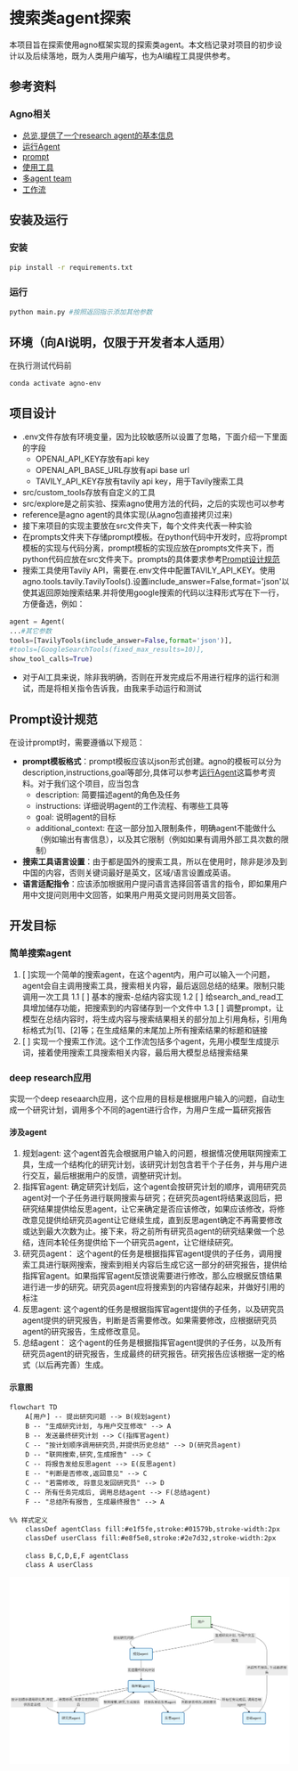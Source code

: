 # 搜索类agent探索

本项目旨在探索使用agno框架实现的探索类agent。本文档记录对项目的初步设计以及后续落地，既为人类用户编写，也为AI编程工具提供参考。

## 参考资料

### Agno相关
* [总览,提供了一个research agent的基本信息](https://docs.agno.com/agents/introduction)
* [运行Agent](https://docs.agno.com/agents/run)
* [prompt](https://docs.agno.com/agents/prompts)
* [使用工具](https://docs.agno.com/agents/tools)
* [多agent team](https://docs.agno.com/teams/introduction)
* [工作流](https://docs.agno.com/workflows_2/types_of_workflows)

## 安装及运行

### 安装
```bash
pip install -r requirements.txt
```

### 运行
```bash
python main.py #按照返回指示添加其他参数
```


## 环境（向AI说明，仅限于开发者本人适用）
在执行测试代码前
```bash
conda activate agno-env
```

## 项目设计

* .env文件存放有环境变量，因为比较敏感所以设置了忽略，下面介绍一下里面的字段
    * OPENAI_API_KEY存放有api key
    * OPENAI_API_BASE_URL存放有api base url
    * TAVILY_API_KEY存放有tavily api key，用于Tavily搜索工具
* src/custom_tools存放有自定义的工具
* src/explore是之前实验、探索agno使用方法的代码，之后的实现也可以参考
* reference是agno agent的具体实现(从agno包直接拷贝过来)
* 接下来项目的实现主要放在src文件夹下，每个文件夹代表一种实验
* 在prompts文件夹下存储prompt模板。在python代码中开发时，应将prompt模板的实现与代码分离，prompt模板的实现应放在prompts文件夹下，而python代码应放在src文件夹下。prompts的具体要求参考[Prompt设计规范](#prompt设计规范)
* 搜索工具使用Tavily API，需要在.env文件中配置TAVILY_API_KEY。使用agno.tools.tavily.TavilyTools().设置include_answer=False,format='json'以使其返回原始搜索结果.并将使用google搜索的代码以注释形式写在下一行，方便备选，例如：
```python
agent = Agent(
...#其它参数
tools=[TavilyTools(include_answer=False,format='json')], 
#tools=[GoogleSearchTools(fixed_max_results=10)],
show_tool_calls=True)

```
* 对于AI工具来说，除非我明确，否则在开发完成后不用进行程序的运行和测试，而是将相关指令告诉我，由我来手动运行和测试

## Prompt设计规范

在设计prompt时，需要遵循以下规范：
* **prompt模板格式**：prompt模板应该以json形式创建。agno的模板可以分为description,instructions,goal等部分,具体可以参考[运行Agent](https://docs.agno.com/agents/run)这篇参考资料。对于我们这个项目，应当包含
    * description: 简要描述agent的角色及任务
    * instructions: 详细说明agent的工作流程、有哪些工具等
    * goal: 说明agent的目标
    * additional_context: 在这一部分加入限制条件，明确agent不能做什么（例如输出有害信息），以及其它限制（例如如果有调用外部工具次数的限制）
* **搜索工具语言设置**：由于都是国外的搜索工具，所以在使用时，除非是涉及到中国的内容，否则关键词最好是英文，区域/语言设置成英语。
* **语言适配指令**：应该添加根据用户提问语言选择回答语言的指令，即如果用户用中文提问则用中文回答，如果用户用英文提问则用英文回答。

## 开发目标

### 简单搜索agent

1. [ ]实现一个简单的搜索agent，在这个agent内，用户可以输入一个问题，agent会自主调用搜索工具，搜索相关内容，最后返回总结的结果。限制只能调用一次工具
    1.1 [ ] 基本的搜索-总结内容实现
    1.2 [ ] 给search_and_read工具增加储存功能，把搜索到的内容储存到一个文件中
    1.3 [ ] 调整prompt，让模型在总结内容时，将生成内容与搜索结果相关的部分加上引用角标，引用角标格式为[1]、[2]等；在生成结果的末尾加上所有搜索结果的标题和链接
2. [ ] 实现一个搜索工作流。这个工作流包括多个agent，先用小模型生成提示词，接着使用搜索工具搜索相关内容，最后用大模型总结搜索结果

### deep research应用

实现一个deep reseaarch应用，这个应用的目标是根据用户输入的问题，自动生成一个研究计划，调用多个不同的agent进行合作，为用户生成一篇研究报告

#### 涉及agent
1. 规划agent: 这个agent首先会根据用户输入的问题，根据情况使用联网搜索工具，生成一个结构化的研究计划，该研究计划包含若干个子任务，并与用户进行交互，最后根据用户的反馈，调整研究计划。
2. 指挥官agent: 确定研究计划后，这个agent会按研究计划的顺序，调用研究员agent对一个子任务进行联网搜索与研究；在研究员agent将结果返回后，把研究结果提供给反思agent，让它来确定是否应该修改，如果应该修改，将修改意见提供给研究员agent让它继续生成，直到反思agent确定不再需要修改或达到最大次数为止。接下来，将之前所有研究员agent的研究结果做一个总结，连同本轮任务提供给下一个研究员agent，让它继续研究。
3. 研究员agent： 这个agent的任务是根据指挥官agent提供的子任务，调用搜索工具进行联网搜索，搜索到相关内容后生成它这一部分的研究报告，提供给指挥官agent。如果指挥官agent反馈说需要进行修改，那么应根据反馈结果进行进一步的研究。研究员agent应将搜索到的内容储存起来，并做好引用的标注
4. 反思agent: 这个agent的任务是根据指挥官agent提供的子任务，以及研究员agent提供的研究报告，判断是否需要修改。如果需要修改，应根据研究员agent的研究报告，生成修改意见。
5. 总结agent： 这个agent的任务是根据指挥官agent提供的子任务，以及所有研究员agent的研究报告，生成最终的研究报告。研究报告应该根据一定的格式（以后再完善）生成。

#### 示意图
```mermaid
flowchart TD
    A[用户] -- 提出研究问题 --> B(规划agent)
    B -- "生成研究计划, 与用户交互修改" --> A
    B -- 发送最终研究计划 --> C(指挥官agent)
    C -- "按计划顺序调用研究员,并提供历史总结" --> D(研究员agent)
    D -- "联网搜索,研究,生成报告" --> C
    C -- 将报告发给反思agent --> E(反思agent)
    E -- "判断是否修改,返回意见" --> C
    C -- "若需修改, 将意见发回研究员" --> D
    C -- 所有任务完成后, 调用总结agent --> F(总结agent)
    F -- "总结所有报告, 生成最终报告" --> A

%% 样式定义
    classDef agentClass fill:#e1f5fe,stroke:#01579b,stroke-width:2px
    classDef userClass fill:#e8f5e8,stroke:#2e7d32,stroke-width:2px
    
    class B,C,D,E,F agentClass
    class A userClass
```
![deepResearchg工作流](./deep_research_workflow.png)


